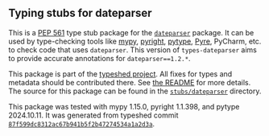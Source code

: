 ## Typing stubs for dateparser

This is a [PEP 561](https://peps.python.org/pep-0561/)
type stub package for the [`dateparser`](https://github.com/scrapinghub/dateparser) package.
It can be used by type-checking tools like
[mypy](https://github.com/python/mypy/),
[pyright](https://github.com/microsoft/pyright),
[pytype](https://github.com/google/pytype/),
[Pyre](https://pyre-check.org/),
PyCharm, etc. to check code that uses `dateparser`. This version of
`types-dateparser` aims to provide accurate annotations for
`dateparser==1.2.*`.

This package is part of the [typeshed project](https://github.com/python/typeshed).
All fixes for types and metadata should be contributed there.
See [the README](https://github.com/python/typeshed/blob/main/README.md)
for more details. The source for this package can be found in the
[`stubs/dateparser`](https://github.com/python/typeshed/tree/main/stubs/dateparser)
directory.

This package was tested with
mypy 1.15.0,
pyright 1.1.398,
and pytype 2024.10.11.
It was generated from typeshed commit
[`87f599dc8312ac67b941b5f2b47274534a1a2d3a`](https://github.com/python/typeshed/commit/87f599dc8312ac67b941b5f2b47274534a1a2d3a).